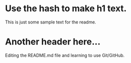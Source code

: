 # Use the hash to make h1 text.
This is just some sample text for the readme.

# Another header here...
Editing the README.md file and learning to use Git/GitHub.